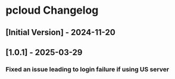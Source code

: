 # pcloud Changelog

## [Initial Version] - 2024-11-20

## [1.0.1] - 2025-03-29
### Fixed an issue leading to login failure if using US server
